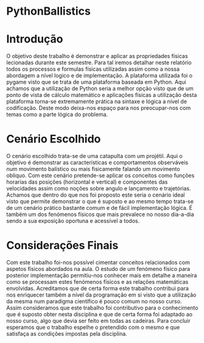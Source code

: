 # PythonBallistics

# Introdução

O objetivo deste trabalho é demonstrar e aplicar as propriedades físicas lecionadas durante este semestre. Para tal iremos detalhar neste relatório todos os processos e formulas físicas utilizadas assim como a nossa abordagem a nível logico e de implementação. 
A plataforma utilizada foi o pygame visto que se trata de uma plataforma baseada em Python. Aqui achamos que a utilização de Python seria a melhor opção visto que de um ponto de vista de cálculo matemático e aplicações físicas a utilização desta plataforma torna-se extremamente prática na sintaxe e lógica a nível de codificação. Deste modo deixa-nos espaço para nos preocupar-nos com temas como a parte lógica do problema. 

# Cenário Escolhido

O cenário escolhido trata-se de uma catapulta com um projétil. Aqui o objetivo é demonstrar as características e comportamentos observáveis num movimento balístico ou mais fisicamente falando um movimento obliquo. 
Com este cenário pretende-se aplicar os conceitos como funções horarias das posições (horizontal e vertical) e componentes das velocidades assim como noções sobre angulo e lançamento e trajetórias. 
Achamos que dentro do que nos foi proposto este seria o cenário ideal visto que permite demonstrar o que é suposto e ao mesmo tempo trata-se de um cenário prático bastante comum e de fácil implementação lógica. 
É também um dos fenómenos físicos que mais prevalece no nosso dia-a-dia sendo a sua exposição oportuna e acessível a todos.

# Considerações Finais

Com este trabalho foi-nos possível cimentar conceitos relacionados com aspetos físicos abordados na aula. 
O estudo de um fenómeno físico para posterior implementação permitiu-nos conhecer mais em detalhe a maneira como se processam estes fenómenos físicos e as relações matemáticas envolvidas. 
Acreditamos que de certa forma este trabalho contribui para nos enriquecer também a nível da programação em si visto que a utilização da mesma num paradigma científico é pouco comum no nosso curso. 
Assim consideramos que este trabalho foi contributivo para o conhecimento que é suposto obter nesta disciplina e que de certa forma foi adaptado ao nosso curso, algo que devia ser feito em todas as cadeiras. 
Para concluir esperamos que o trabalho espelhe o pretendido com o mesmo e que satisfaça as condições impostas pela disciplina. 
